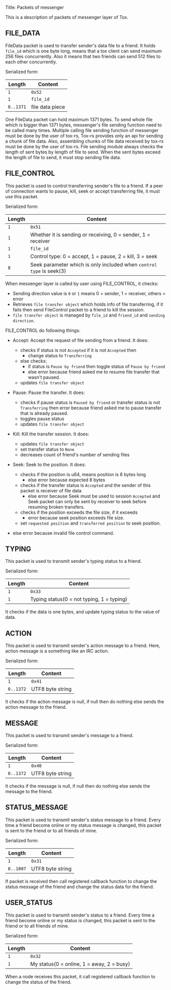 Title: Packets of messenger

This is a description of packets of messenger layer of Tox.

## FILE_DATA

FileData packet is used to transfer sender's data file to a friend.
It holds `file_id` which is one byte long, means that a tox client can send maximum 256 files concurrently.
Also it means that two friends can send 512 files to each other concurrently.

Serialized form:

Length    | Content
--------- | ------
`1`       | `0x52`
`1`       | `file_id`
`0..1371` | file data piece

One FileData packet can hold maximum 1371 bytes.
To send whole file which is bigger than 1371 bytes, messenger's file sending function need to be called many times.
Multiple calling file sending function of messenger must be done by the user of tox-rs, Tox-rs provides only an api for sending a chunk of file data.
Also, assembling chunks of file data received by tox-rs must be done by the user of tox-rs.
File sending module always checks the length of sent bytes by length of file to send.
When the sent bytes exceed the length of file to send, it must stop sending file data.

## FILE_CONTROL

This packet is used to control transferring sender's file to a friend.
If a peer of connection wants to pause, kill, seek or accept transferring file, it must use this packet.

Serialized form:

Length    | Content
--------- | ------
`1`       | `0x51`
`1`       | Whether it is sending or receiving, 0 = sender, 1 = receiver
`1`       | `file_id`
`1`       | Control type: 0 = accept, 1 = pause, 2 = kill, 3 = seek
`8`       | Seek parameter which is only included when `control type` is seek(3)

When messenger layer is called by user using FILE_CONTROL, it checks:

- Sending direction value is `0` or `1` means 0 = sender, 1 = receiver, others = error
- Retrieves `file transfer object` which holds info of file transferring, if it fails then send FileControl packet to a friend to kill the session.
- `file transfer object` is managed by `file_id` and `friend_id` and `sending direction`.

FILE_CONTROL do following things:

- Accept: Accept the request of file sending from a friend. It does:
    - checks if status is not `Accepted` if it is not `Accepted` then
        - change status to `Transferring`
    - else checks:
        - if status is `Pause by friend` then toggle status of `Pause by friend`
        - else error because friend asked me to resume file transfer that wasn't paused.
    - updates `file transfer object`

- Pause: Pause the transfer. It does:
    - checks if pause status is `Paused by friend` or transfer status is not `Transferring` then
    error because friend asked me to pause transfer that is already paused.
    - toggles pause status
    - updates `file transfer object`
    
- Kill: Kill the transfer session. It does:
    - updates `file transfer object`
    - set transfer status to `None`
    - decreases count of friend's number of sending files
    
- Seek: Seek to the position. It does:
    - checks if the position is u64, means position is 8 bytes long
        - else error because expected 8 bytes
    - checks if the transfer status is `Accepted` and the sender of this packet is receiver of file data
        - else error because Seek must be used to session `Accepted` and Seek packet can only be sent by receiver to seek before resuming broken transfers.
    - checks if the position exceeds the file size, if it exceeds
        - error because seek position exceeds file size.
    - set `requested position` and `transferred position` to seek position.
- else error because invalid file control command.

## TYPING

This packet is used to transmit sender's typing status to a friend.

Serialized form:

Length    | Content
--------- | ------
`1`       | `0x33`
`1`       | Typing status(0 = not typing, 1 = typing)

It checks if the data is one bytes, and update typing status to the value of data.

## ACTION

This packet is used to transmit sender's action message to a friend.
Here, action message is a something like an IRC action.

Serialized form:

Length    | Content
--------- | ------
`1`       | `0x41`
`0..1372` | UTF8 byte string

It checks if the action message is null, if null then do nothing else sends the action message to the friend.

## MESSAGE

This packet is used to transmit sender's message to a friend.

Serialized form:

Length    | Content
--------- | ------
`1`       | `0x40`
`0..1372` | UTF8 byte string

It checks if the message is null, if null then do nothing else sends the message to the friend.

## STATUS_MESSAGE

This packet is used to transmit sender's status message to a friend.
Every time a friend become online or my status message is changed,
this packet is sent to the friend or to all friends of mine.

Serialized form:

Length    | Content
--------- | ------
`1`       | `0x31`
`0..1007`  | UTF8 byte string

If packet is received then call registered callback function to change the status message of the friend and
change the status data for the friend.

##  USER_STATUS

This packet is used to transmit sender's status to a friend.
Every time a friend become online or my status is changed,
this packet is sent to the friend or to all friends of mine.

Serialized form:

Length    | Content
--------- | ------
`1`       | `0x32`
`1`       | My status(0 = online, 1 = away, 2 = busy)

When a node receives this packet, it call registered callback function to change the status of the friend.
